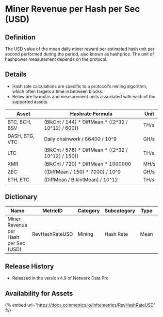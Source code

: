 # Miner Revenue per Hash per Sec (USD)

## Definition

The USD value of the mean daily miner reward per estimated hash unit per second performed during the period, also known as hashprice. The unit of hashpower measurement depends on the protocol.

## Details

* Hash rate calculations are specific to a protocol's mining algorithm, which often targets a time in between blocks.
* Below are formulas and measurement units associated with each of the supported assets.

| Asset          | Hashrate Formula                                      | Unit |
| -------------- | ----------------------------------------------------- | ---- |
| BTC, BCH, BSV  | (BlkCnt / 144) \* DiffMean \* ((2^32 / 10^12) / 600)) | TH/s |
| DASH, BTG, VTC | Daily chainwork / 86400 / 10^9                        | GH/s |
| LTC            | (BlkCnt / 576) \* DiffMean \* ((2^32 / 10^12) / 150)) | TH/s |
| XMR            | (BlkCnt / 720) \* DiffMean \* 1000000                 | MH/s |
| ZEC            | ((DiffMean / 150) \* 7000) / 10^9                     | GH/s |
| ETH, ETC       | (DiffMean / BlkIntMean) / 10^12                       | TH/s |

##

## Dictionary

| Name                                 | MetricID       | Category | Subcategory | Type | Unit | Interval |
| ------------------------------------ | -------------- | -------- | ----------- | ---- | ---- | -------- |
| Miner Revenue per Hash per Sec (USD) | RevHashRateUSD | Mining   | Hash Rate   | Mean | USD  | 1 day    |

## Release History

* Released in the version 4.9 of Network Data Pro

## Availability for Assets

{% embed url="https://docs.coinmetrics.io/info/metrics/RevHashRateUSD" %}
